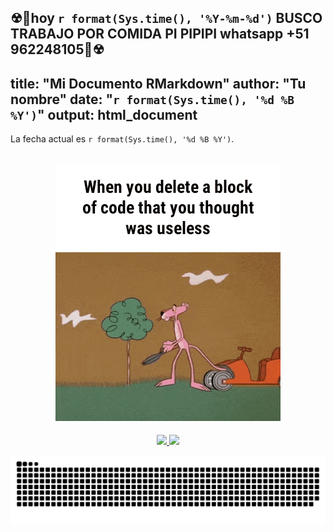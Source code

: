 ☢🚸hoy `r format(Sys.time(), '%Y-%m-%d')` BUSCO TRABAJO POR COMIDA PI PIPIPI whatsapp +51 962248105🚸☢
---
title: "Mi Documento RMarkdown"
author: "Tu nombre"
date: "`r format(Sys.time(), '%d %B %Y')`"
output: html_document
---

La fecha actual es `r format(Sys.time(), '%d %B %Y')`.

## <div align="center">![MC Technology](src/1.GIF)</div>
<div align="center" >
  <a href="https://github.com/conchatuperrofrito">
  <img height="180em" src="https://github-readme-stats.vercel.app/api?username=conchatuperrofrito&show_icons=true&theme=radical&include_all_commits=true&count_private=true"/>
  <img height="180em" src="https://github-readme-stats.vercel.app/api/top-langs/?username=conchatuperrofrito&layout=compact&langs_count=7&theme=radical"/>
</div>

![Snake animation](src/serpiente.svg)
